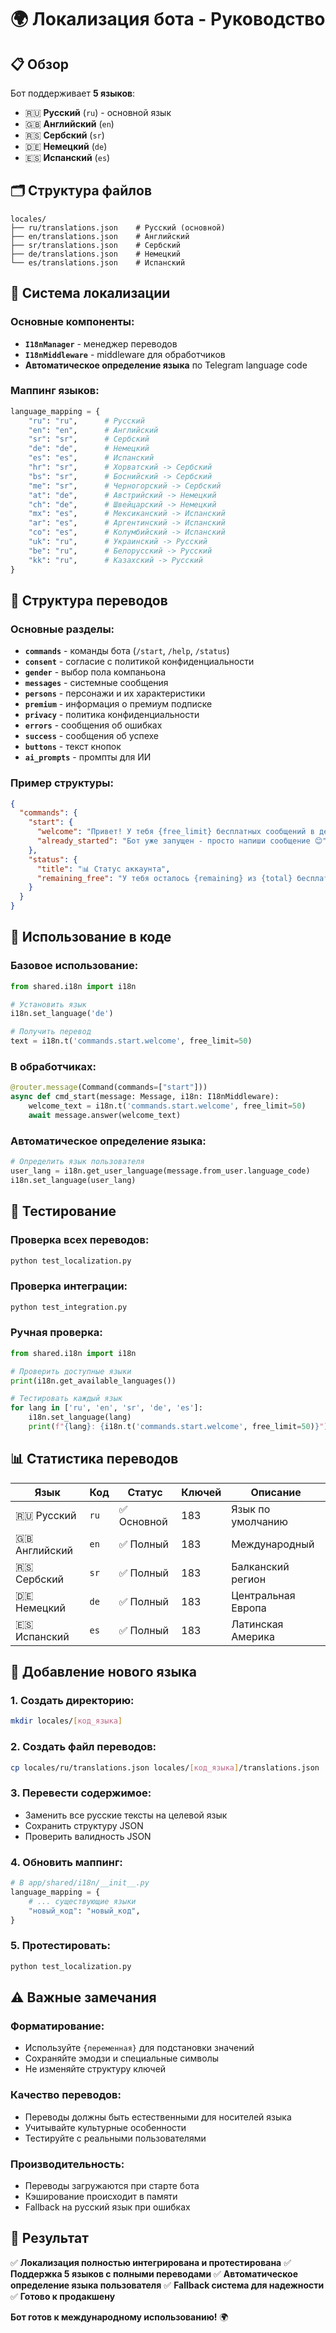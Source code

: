 # 🌍 Локализация бота - Руководство

## 📋 Обзор

Бот поддерживает **5 языков**:
- 🇷🇺 **Русский** (`ru`) - основной язык
- 🇬🇧 **Английский** (`en`) 
- 🇷🇸 **Сербский** (`sr`)
- 🇩🇪 **Немецкий** (`de`)
- 🇪🇸 **Испанский** (`es`)

## 🗂️ Структура файлов

```
locales/
├── ru/translations.json    # Русский (основной)
├── en/translations.json    # Английский
├── sr/translations.json    # Сербский
├── de/translations.json    # Немецкий
└── es/translations.json    # Испанский
```

## 🔧 Система локализации

### Основные компоненты:
- **`I18nManager`** - менеджер переводов
- **`I18nMiddleware`** - middleware для обработчиков
- **Автоматическое определение языка** по Telegram language code

### Маппинг языков:
```python
language_mapping = {
    "ru": "ru",      # Русский
    "en": "en",      # Английский
    "sr": "sr",      # Сербский
    "de": "de",      # Немецкий
    "es": "es",      # Испанский
    "hr": "sr",      # Хорватский -> Сербский
    "bs": "sr",      # Боснийский -> Сербский
    "me": "sr",      # Черногорский -> Сербский
    "at": "de",      # Австрийский -> Немецкий
    "ch": "de",      # Швейцарский -> Немецкий
    "mx": "es",      # Мексиканский -> Испанский
    "ar": "es",      # Аргентинский -> Испанский
    "co": "es",      # Колумбийский -> Испанский
    "uk": "ru",      # Украинский -> Русский
    "be": "ru",      # Белорусский -> Русский
    "kk": "ru",      # Казахский -> Русский
}
```

## 📝 Структура переводов

### Основные разделы:
- **`commands`** - команды бота (`/start`, `/help`, `/status`)
- **`consent`** - согласие с политикой конфиденциальности
- **`gender`** - выбор пола компаньона
- **`messages`** - системные сообщения
- **`persons`** - персонажи и их характеристики
- **`premium`** - информация о премиум подписке
- **`privacy`** - политика конфиденциальности
- **`errors`** - сообщения об ошибках
- **`success`** - сообщения об успехе
- **`buttons`** - текст кнопок
- **`ai_prompts`** - промпты для ИИ

### Пример структуры:
```json
{
  "commands": {
    "start": {
      "welcome": "Привет! У тебя {free_limit} бесплатных сообщений в день.",
      "already_started": "Бот уже запущен - просто напиши сообщение 😊"
    },
    "status": {
      "title": "📊 Статус аккаунта",
      "remaining_free": "У тебя осталось {remaining} из {total} бесплатных сообщений на сегодня"
    }
  }
}
```

## 🚀 Использование в коде

### Базовое использование:
```python
from shared.i18n import i18n

# Установить язык
i18n.set_language('de')

# Получить перевод
text = i18n.t('commands.start.welcome', free_limit=50)
```

### В обработчиках:
```python
@router.message(Command(commands=["start"]))
async def cmd_start(message: Message, i18n: I18nMiddleware):
    welcome_text = i18n.t('commands.start.welcome', free_limit=50)
    await message.answer(welcome_text)
```

### Автоматическое определение языка:
```python
# Определить язык пользователя
user_lang = i18n.get_user_language(message.from_user.language_code)
i18n.set_language(user_lang)
```

## 🧪 Тестирование

### Проверка всех переводов:
```bash
python test_localization.py
```

### Проверка интеграции:
```bash
python test_integration.py
```

### Ручная проверка:
```python
from shared.i18n import i18n

# Проверить доступные языки
print(i18n.get_available_languages())

# Тестировать каждый язык
for lang in ['ru', 'en', 'sr', 'de', 'es']:
    i18n.set_language(lang)
    print(f"{lang}: {i18n.t('commands.start.welcome', free_limit=50)}")
```

## 📊 Статистика переводов

| Язык | Код | Статус | Ключей | Описание |
|------|-----|--------|--------|----------|
| 🇷🇺 Русский | `ru` | ✅ Основной | 183 | Язык по умолчанию |
| 🇬🇧 Английский | `en` | ✅ Полный | 183 | Международный |
| 🇷🇸 Сербский | `sr` | ✅ Полный | 183 | Балканский регион |
| 🇩🇪 Немецкий | `de` | ✅ Полный | 183 | Центральная Европа |
| 🇪🇸 Испанский | `es` | ✅ Полный | 183 | Латинская Америка |

## 🔄 Добавление нового языка

### 1. Создать директорию:
```bash
mkdir locales/[код_языка]
```

### 2. Создать файл переводов:
```bash
cp locales/ru/translations.json locales/[код_языка]/translations.json
```

### 3. Перевести содержимое:
- Заменить все русские тексты на целевой язык
- Сохранить структуру JSON
- Проверить валидность JSON

### 4. Обновить маппинг:
```python
# В app/shared/i18n/__init__.py
language_mapping = {
    # ... существующие языки
    "новый_код": "новый_код",
}
```

### 5. Протестировать:
```bash
python test_localization.py
```

## ⚠️ Важные замечания

### Форматирование:
- Используйте `{переменная}` для подстановки значений
- Сохраняйте эмодзи и специальные символы
- Не изменяйте структуру ключей

### Качество переводов:
- Переводы должны быть естественными для носителей языка
- Учитывайте культурные особенности
- Тестируйте с реальными пользователями

### Производительность:
- Переводы загружаются при старте бота
- Кэширование происходит в памяти
- Fallback на русский язык при ошибках

## 🎯 Результат

✅ **Локализация полностью интегрирована и протестирована**
✅ **Поддержка 5 языков с полными переводами**
✅ **Автоматическое определение языка пользователя**
✅ **Fallback система для надежности**
✅ **Готово к продакшену**

**Бот готов к международному использованию!** 🌍
